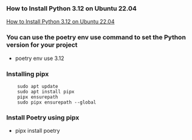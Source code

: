 ### How to Install Python 3.12 on Ubuntu 22.04
[How to Install Python 3.12 on Ubuntu 22.04](https://www.linuxtuto.com/how-to-install-python-3-12-on-ubuntu-22-04/)

### You can use the poetry env use command to set the Python version for your project
- poetry env use 3.12
  
### Installing pipx
```
    sudo apt update
    sudo apt install pipx
    pipx ensurepath
    sudo pipx ensurepath --global 
```
### Install Poetry using pipx
  - pipx install poetry
    
